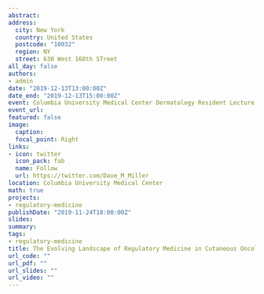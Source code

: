 ```yaml
---
abstract: 
address: 
  city: New York
  country: United States
  postcode: "10032"
  region: NY
  street: 630 West 168th STreet
all_day: false
authors: 
- admin
date: "2019-12-13T13:00:00Z"
date_end: "2019-12-13T15:00:00Z"
event: Columbia University Medical Center Dermatology Resident Lecture
event_url: 
featured: false
image:
  caption: 
  focal_point: Right
links:
- icon: twitter
  icon_pack: fab
  name: Follow
  url: https://twitter.com/Dave_M_Miller
location: Columbia University Medical Center
math: true
projects:
- regulatory-medicine
publishDate: "2019-11-24T18:00:00Z"
slides: 
summary: 
tags: 
- regulatory-medicine
title: The Evolving Landscape of Regulatory Medicine in Cutaneous Oncology
url_code: ""
url_pdf: ""
url_slides: ""
url_video: ""
---
```


